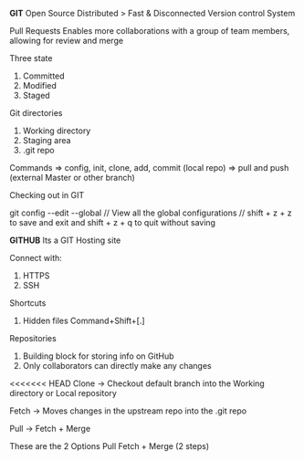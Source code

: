 **GIT**
Open Source
Distributed
    > Fast & Disconnected
Version control System

Pull Requests
    Enables more collaborations with a group of team members, allowing for review and merge
    

Three state
1. Committed
2. Modified
3. Staged

Git directories
1. Working directory
2. Staging area
3. .git repo

Commands
=> config, init, clone, add, commit (local repo)
=> pull and push (external Master or other branch)

Checking out in GIT

git config --edit --global
// View all the global configurations
// shift + z + z to save and exit and shift + z + q to quit without saving

**GITHUB**
Its a GIT Hosting site

Connect with:
1. HTTPS
2. SSH

Shortcuts
1. Hidden files Command+Shift+[.]

Repositories
1. Building block for storing info on GitHub
2. Only collaborators can directly make any changes

<<<<<<< HEAD
Clone ->
Checkout default branch into the Working directory or Local repository

Fetch -> 
Moves changes in the upstream repo into the .git repo

Pull ->
Fetch + Merge


These are the 2 Options
Pull
Fetch + Merge (2 steps)




